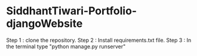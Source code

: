 # SiddhantTiwari-Portfolio-djangoWebsite

Step 1 : clone the repository.
Step 2 : Install requirements.txt file.
Step 3 : In the terminal type "python manage.py runserver"
